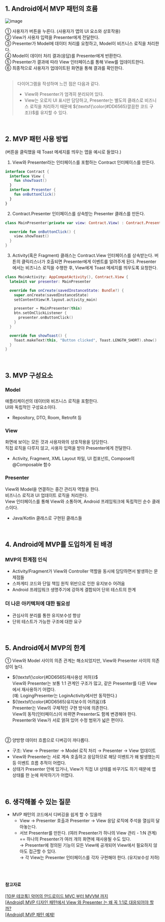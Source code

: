 ## 1. Android에서 MVP 패턴의 흐름

![image](https://github.com/user-attachments/assets/bbaa2617-2193-4bae-9696-6c6978df20a8)

➀ 사용자가 버튼을 누른다. (사용자가 앱의 UI 요소와 상호작용) <br>
➁ View가 사용자 입력을 Presenter에게 전달한다. <br>
➂ Presenter가 Model에 데이터 처리를 요청하고, Model이 비즈니스 로직을 처리한다.<br>
➃ Model이 데이터 처리 결과(응답)를 Presenter에게 반환한다.<br>
➄ Presenter가 결과에 따라 View 인터페이스를 통해 View를 업데이트한다.<br>
➅ 최종적으로 사용자가 업데이트된 화면을 통해 결과를 확인한다.<br>
<br>
> 다이어그램을 작성하며 느낀 점은 다음과 같다.
> - View와 Presenter가 엄격히 분리되어 있다.
> - View는 오로지 UI 표시만 담당하고, Presenter는 별도의 클래스로 비즈니스 로직을 처리하기 때문에  ${\textsf{\color{#DD6565}깔끔한 코드 구조}}$를 유지할 수 있다. 

<br>


## 2. MVP 패턴 사용 방법

(버튼을 클릭했을 때 Toast 메세지를 띄우는 앱을 예시로 들었다.)

1. View와 Presenter라는 인터페이스를 포함하는 Contract 인터페이스를 만든다.
```kotlin
interface Contract {
  interface View {
    fun showToast()
  }
  interface Presenter {
    fun onButtonClick()
  }
}
```
2. Contract.Presenter 인터페이스를 상속받는 Presenter 클래스를 만든다.
```kotlin
class MainPresenter(private var view: Contract.View) : Contract.Presenter {

  override fun onButtonClick() {
    view.showToast()
  }
}
```

3. Activity(혹은 Fragment) 클래스는 Contract.View 인터페이스를 상속받는다.
   버튼의 클릭리스너가 호출되면 Presenter에게 이벤트를 알려주게 된다.
   Presenter에서는 비즈니스 로직을 수행한 후, View에게 Toast 메세지를 띄우도록 요청한다.
```kotlin
class MainActivity: AppCompatActivity(), Contract.View {
  lateinit var presenter: MainPresenter

  override fun onCreate(savedInstanceState: Bundle?) {
    super.onCreate(savedInstanceState)
    setContentView(R.layout.activity_main)

    presenter = MainPresenter(this)
    btn.setOnClickListener {
      presenter.onButtonClick()
    }
  }

  override fun showToast() {
    Toast.makeText(this, "Button clicked", Toast.LENGTH_SHORT).show()
  }
}
```

<br>

## 3. MVP 구성요소


### Model
애플리케이션의 데이터와 비즈니스 로직을 포함한다. <br>
UI와 독립적인 구성요소이다.
- Repository, DTO, Room, Retrofit 등


### View
화면에 보이는 모든 것과 사용자와의 상호작용을 담당한다. <br>
직접 로직을 다루지 않고, 사용자 입력을 받아 Presenter에게 전달한다.
- Activity, Fragment, XML Layout 파일, UI 컴포넌트, Compose의 @Composable 함수


### Presenter
View와 Model을 연결하는 중간 관리자 역할을 한다. <br>
비즈니스 로직과 UI 업데이트 로직을 처리한다. <br>
View 인터페이스를 통해 View와 소통하며, Android 프레임워크에 독립적인 순수 클래스이다.
- Java/Kotlin 클래스로 구현된 클래스들

<br>

## 4. Android에 MVP를 도입하게 된 배경


### MVP의 한계점 인식


- Activity/Fragment가 View와 Controller 역할을 동시에 담당하면서 발생하는 문제점들
- 스파게티 코드와 단일 책임 원칙 위반으로 인한 유지보수 어려움
- Android 프레임워크 생명주기에 강하게 결합되어 단위 테스트의 한계


### 더 나은 아키텍처에 대한 필요성


- 관심사의 분리를 통한 유지보수성 향상
- 단위 테스트가 가능한 구조에 대한 요구

<br>

## 5. Android에서 MVP의 한계


➀ View와 Model 사이의 의존 관계는 해소되었지만, View와 Presenter 사이의 의존성이 높다.
- ${\textsf{\color{#DD6565}재사용성 저하}}$ <br>
View와 Presenter는 보통 1:1 관계인 구조가 많고, 같은 Presenter를 다른 View에서 재사용하기 어렵다. <br>
(예: LogingPresenter는 LoginActivity에서만 동작한다.)
- ${\textsf{\color{#DD6565}유지보수의 어려움}}$ <br>
Presenter는 View의 구체적인 구현 방식에 의존한다. <br>
View의 동작(인터페이스)이 바뀌면 Presenter도 함께 변경해야 한다. <br>
Presenter와 View가 서로 얽혀 있어 수정 범위가 넓은 편이다.

<br> 

➁ 양방향 데이터 흐름으로 디버깅이 까다롭다.
- 구조: View → Presenter → Model 로직 처리 → Presenter → View 업데이트
- View와 Presenter는 서로 계속 호출하고 응답하므로 해당 이벤트가 왜 발생했는지 등 이벤트 흐름 추적이 어렵다.
- 상태가 Presenter 안에 있거나, View가 직접 UI 상태를 바꾸기도 하기 때문에 앱 상태를 한 눈에 파악하기가 어렵다.

<br>

## 6. 생각해볼 수 있는 질문


- MVP 패턴의 코드에서 디버깅을 쉽게 할 수 있을까
  - View → Presenter 호출과 Presenter → View 응답 로직에 주석을 열심히 달아놓는다.
  - 서브 Presenter를 만든다. (여러 Presenter가 하나의 View 관리 - 1:N 관계) <br>
    == 하나의 Presenter가 여러 개의 화면에 재사용될 수도 있다. <br>
     → Presenter에 정의된 기능이 모든 View에 공개되어 View에서 필요하지 않아도 접근할 수 있다. <br>
     → 각 View는 Presenter 인터페이스를 각자 구현해야 한다. (유지보수성 저하)
    
<br>
<br>

#### 참고자료
[[10분 테코톡] 악어의 안드로이드 MVC 부터 MVVM 까지](https://www.youtube.com/watch?v=OPXf00DX4b0&t=303s)  
[[Android] MVP 디자인 패턴에서 View 와 Presenter 는 왜 꼭 1:1로 대응되어야 할까?](https://w36495.tistory.com/97)  
[[Android] MVP 패턴 예제!](https://goharry.tistory.com/54)
